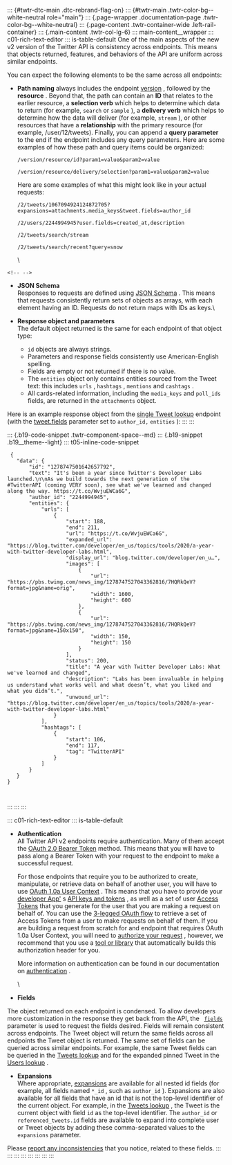::: {#twtr-dtc-main .dtc-rebrand-flag-on}
::: {#twtr-main .twtr-color-bg--white-neutral role="main"}
::: {.page-wrapper .documentation-page .twtr-color-bg--white-neutral}
::: {.page-content .twtr-container-wide .left-rail-container}
::: {.main-content .twtr-col-lg-6}
::: main-content__wrapper
::: c01-rich-text-editor
::: is-table-default
One of the main aspects of the new v2 version of the Twitter API is
consistency across endpoints. This means that objects returned,
features, and behaviors of the API are uniform across similar endpoints.

You can expect the following elements to be the same across all
endpoints:

-   **Path naming** always includes the endpoint
    [version](/en/docs/twitter-api/versioning.html) , followed by the
    **resource** . Beyond that, the path can contain an **ID** that
    relates to the earlier resource, a **selection verb** which helps to
    determine which data to return (for example, ` search ` or
    ` sample ` ), a **delivery verb** which helps to determine how the
    data will deliver (for example, ` stream ` ), or other resources
    that have a **relationship** with the primary resource (for example,
    /user/12/tweets). Finally, you can append a **query parameter** to
    the end if the endpoint includes any query parameters. Here are some
    examples of how these path and query items could be organized:

    ` /version/resource/id?param1=value&param2=value `

    ` /version/resource/delivery/selection?param1=value&param2=value `

    Here are some examples of what this might look like in your actual
    requests:

    ` /2/tweets/1067094924124872705?expansions=attachments.media_keys&tweet.fields=author_id `

    ` /2/users/2244994945?user.fields=created_at,description `

    ` /2/tweets/search/stream `

    ` /2/tweets/search/recent?query=snow `

    \

```{=html}
<!-- -->
```
-   **JSON Schema**\
    Responses to requests are defined using [JSON
    Schema](http://json-schema.org/) . This means that requests
    consistently return sets of objects as arrays, with each element
    having an ID. Requests do not return maps with IDs as keys.\

-   **Response object and parameters**\
    The default object returned is the same for each endpoint of that
    object type:

    -   ` id ` objects are always strings.
    -   Parameters and response fields consistently use American-English
        spelling.
    -   Fields are empty or not returned if there is no value.
    -   The ` entities ` object only contains entities sourced from the
        Tweet text: this includes ` urls ` , ` hashtags ` , ` mentions `
        and ` cashtags ` .
    -   All cards-related information, including the ` media_keys ` and
        ` poll_ids ` fields, are returned in the ` attachments ` object.

Here is an example response object from the [single Tweet
lookup](/en/docs/twitter-api/tweets/lookup/api-reference/get-tweets-id.html)
endpoint (with the
[tweet.fields](/en/docs/twitter-api/data-dictionary/object-model/tweet.html)
parameter set to ` author_id, ` ` entities ` ):
:::
:::

::: {.b19-code-snippet .twtr-component-space--md}
::: {.b19-snippet .b19__theme--light}
::: t05-inline-code-snippet
``` line-numbers
 {
   "data": {
       "id": "1278747501642657792",
       "text": "It's been a year since Twitter's Developer Labs launched.\n\nAs we build towards the next generation of the #TwitterAPI (coming VERY soon), see what we've learned and changed along the way. https://t.co/WvjuEWCa6G",
       "author_id": "2244994945",
       "entities": {
           "urls": [
               {
                   "start": 188,
                   "end": 211,
                   "url": "https://t.co/WvjuEWCa6G",
                   "expanded_url": "https://blog.twitter.com/developer/en_us/topics/tools/2020/a-year-with-twitter-developer-labs.html",
                   "display_url": "blog.twitter.com/developer/en_u…",
                   "images": [
                       {
                           "url": "https://pbs.twimg.com/news_img/1278747527043362816/7HQRkQeV?format=jpg&name=orig",
                           "width": 1600,
                           "height": 600
                       },
                       {
                           "url": "https://pbs.twimg.com/news_img/1278747527043362816/7HQRkQeV?format=jpg&name=150x150",
                           "width": 150,
                           "height": 150
                       }
                   ],
                   "status": 200,
                   "title": "A year with Twitter Developer Labs: What we've learned and changed",
                   "description": "Labs has been invaluable in helping us understand what works well and what doesn’t, what you liked and what you didn’t.",
                   "unwound_url": "https://blog.twitter.com/developer/en_us/topics/tools/2020/a-year-with-twitter-developer-labs.html"
               }
           ],
           "hashtags": [
               {
                   "start": 106,
                   "end": 117,
                   "tag": "TwitterAPI"
               }
           ]
       }
   }
}

    
```
:::
:::
:::

::: c01-rich-text-editor
::: is-table-default
-   **Authentication**\
    All Twitter API v2 endpoints require authentication. Many of them
    accept the [OAuth 2.0 Bearer
    Token](/en/docs/authentication/oauth-2-0.html) method. This means
    that you will have to pass along a Bearer Token with your request to
    the endpoint to make a successful request.

    For those endpoints that require you to be authorized to create,
    manipulate, or retrieve data on behalf of another user, you will
    have to use [OAuth 1.0a User
    Context](/en/docs/basics/authentication/oauth-1-0a) . This means
    that you have to provide your [developer
    App'](https://developer.twitter.com/content/developer-twitter/en/docs/basics/apps/overview)
    s [API keys and
    tokens](/en/docs/authentication/oauth-1-0a/api-key-and-secret) , as
    well as a set of user [Access
    Tokens](/en/docs/authentication/oauth-1-0a/obtaining-user-access-tokens)
    that you generate for the user that you are making a request on
    behalf of. You can use the [3-legged OAuth
    flow](/en/docs/authentication/oauth-1-0a/obtaining-user-access-tokens)
    to retrieve a set of Access Tokens from a user to make requests on
    behalf of them. If you are building a request from scratch for and
    endpoint that requires OAuth 1.0a User Context, you will need to
    [authorize your
    request](/en/docs/authentication/oauth-1-0a/authorizing-a-request) ,
    however, we recommend that you use a [tool or
    library](/en/docs/twitter-api/tools-and-libraries) that
    automatically builds this authorization header for you.

    More information on authentication can be found in our documentation
    on [authentication](/en/docs/authentication) .

    \

-   **Fields**

The object returned on each endpoint is condensed. To allow developers
more customization in the response they get back from the API, the
` `[`fields`](/en/docs/twitter-api/fields.html)` ` parameter is used to
request the fields desired. Fields will remain consistent across
endpoints. The Tweet object will return the same fields across all
endpoints the Tweet object is returned. The same set of fields can be
queried across similar endpoints. For example, the same Tweet fields can
be queried in the [Tweets
lookup](/en/docs/twitter-api/tweets/lookup/introduction.html) and for
the expanded pinned Tweet in the [Users
lookup](/en/docs/twitter-api/users/lookup/introduction.html) .

-   **Expansions**\
    Where appropriate,
    [expansions](/en/docs/twitter-api/expansions.html) are available for
    all nested id fields (for example, all fields named ` *_id ` , such
    as ` author_id ` ). Expansions are also available for all fields
    that have an id that is not the top-level identifier of the current
    object. For example, in the [Tweets
    lookup](/en/docs/twitter-api/tweets/lookup/introduction.html) , the
    Tweet is the current object with field ` id ` as the top-level
    identifier. The ` author_id ` or ` referenced_tweets.id ` fields are
    available to expand into complete user or Tweet objects by adding
    these comma-separated values to the ` expansions ` parameter.

Please [report any
inconsistencies](https://twitterdevfeedback.uservoice.com/) that you
notice, related to these fields.
:::
:::
:::
:::
:::
:::
:::
:::
